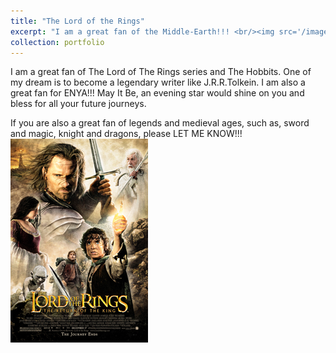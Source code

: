 ```yaml
---
title: "The Lord of the Rings"
excerpt: "I am a great fan of the Middle-Earth!!! <br/><img src='/images/middle-earth-map.avif'  width="500" height="300" />"
collection: portfolio
---
```


I am a great fan of The Lord of The Rings series and The Hobbits. One of my dream is to become a legendary writer like J.R.R.Tolkein. I am also a great fan for ENYA!!! May It Be, an evening star would shine on you and bless for all your future journeys. 

If you are also a great fan of legends and medieval ages, such as, sword and magic, knight and dragons, please LET ME KNOW!!!
<br/><img src='/images/Lord_Rings_Return_King.jpg'>

